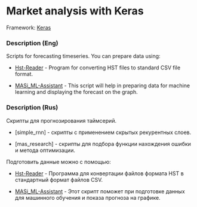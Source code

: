 # Market analysis with Keras

Framework: [Keras](https://github.com/fchollet/keras)

### Description (Eng)

Scripts for forecasting timeseries.
You can prepare data using:

- [Hst-Reader](https://github.com/terentjew-alexey/Hst-reader) - Program for converting HST files to standard CSV file format.

- [MASi_ML-Assistant](https://www.mql5.com/ru/blogs/post/712023) - This script will help in preparing data for machine learning and displaying the forecast on the graph.

### Description (Rus)

Скрипты для прогнозирования таймсерий.

- [simple_rnn] - скрипты с применением скрытых рекурентных слоев.

- [mas_research] - скрипты для подбора функции нахождения ошибки и метода оптимизации.

Подготовить данные можно с помощью:

- [Hst-Reader](https://github.com/terentjew-alexey/Hst-reader) - Программа для конвертации файлов формата HST в стандартный формат файлов CSV.

- [MASi_ML-Assistant](https://www.mql5.com/ru/blogs/post/712023) - Этот скрипт поможет при подготовке данных для машинного обучения и показа прогноза на графике.


